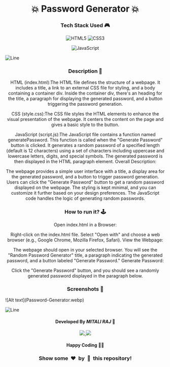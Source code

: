 <h1 align='center'><b>💥 Password Generator  💥</b></h1>

<!-- -------------------------------------------------------------------------------------------------------------- -->

<h3 align='center'>Tech Stack Used 🎮</h3>
<!-- enlist all the technologies used to create this project from them (Remove comment using 'ctrl+z' or 'command+z') -->


<div align='center'>

  ![HTML5](https://img.shields.io/badge/html5-%23E34F26.svg?style=for-the-badge&logo=html5&logoColor=white) 
  ![CSS3](https://img.shields.io/badge/css3-%231572B6.svg?style=for-the-badge&logo=css3&logoColor=white)
  <!-- ![Bootstrap](https://img.shields.io/badge/bootstrap-%238511FA.svg?style=for-the-badge&logo=bootstrap&logoColor=white) -->
  ![JavaScript](https://img.shields.io/badge/javascript-%23323330.svg?style=for-the-badge&logo=javascript&logoColor=%23F7DF1E)
  <!-- ![jQuery](https://img.shields.io/badge/jquery-%230769AD.svg?style=for-the-badge&logo=jquery&logoColor=white) -->
  <!-- ![React](https://img.shields.io/badge/react-%2320232a.svg?style=for-the-badge&logo=react&logoColor=%2361DAFB) -->
  <!-- ![Redux](https://img.shields.io/badge/redux-%23593d88.svg?style=for-the-badge&logo=redux&logoColor=white) -->
  <!-- ![TailwindCSS](https://img.shields.io/badge/tailwindcss-%2338B2AC.svg?style=for-the-badge&logo=tailwind-css&logoColor=white) -->
  <!-- ![Web3.js](https://img.shields.io/badge/web3.js-F16822?style=for-the-badge&logo=web3.js&logoColor=white) -->
  <!-- ![Express.js](https://img.shields.io/badge/express.js-%23404d59.svg?style=for-the-badge&logo=express&logoColor=%2361DAFB) -->
  <!-- ![Angular.js](https://img.shields.io/badge/angular.js-%23E23237.svg?style=for-the-badge&logo=angularjs&logoColor=white) -->
  <!-- ![Next JS](https://img.shields.io/badge/Next-black?style=for-the-badge&logo=next.js&logoColor=white) -->
  <!-- ![NodeJS](https://img.shields.io/badge/node.js-6DA55F?style=for-the-badge&logo=node.js&logoColor=white) -->
  <!-- ![Vue.js](https://img.shields.io/badge/vuejs-%2335495e.svg?style=for-the-badge&logo=vuedotjs&logoColor=%234FC08D) -->
  <!-- ![MongoDB](https://img.shields.io/badge/MongoDB-%234ea94b.svg?style=for-the-badge&logo=mongodb&logoColor=white) -->
</div>


![Line](https://github.com/Avdhesh-Varshney/WebMasterLog/assets/114330097/4b78510f-a941-45f8-a9d5-80ed0705e847)

<!-- -------------------------------------------------------------------------------------------------------------- -->

<h3 align='center'>Description 📃</h3>


<div align='center'>
  <!-- <p>Add Description of the project</p> -->

HTML (index.html):The HTML file defines the structure of a webpage.
It includes a title, a link to an external CSS file for styling, and a body containing a container div.
Inside the container div, there's an heading for the title, a paragraph for displaying the generated password, and a button triggering the password generation.

CSS (style.css):The CSS file styles the HTML elements to enhance the visual presentation of the webpage.
It centers the content on the page and gives a basic style to the button.

JavaScript (script.js):The JavaScript file contains a function named generatePassword.
This function is called when the "Generate Password" button is clicked.
It generates a random password of a specified length (default is 12 characters) using a set of characters including uppercase and lowercase letters, digits, and special symbols.
The generated password is then displayed in the HTML paragraph element.
Overall Description:

The webpage provides a simple user interface with a title, a display area for the generated password, and a button to trigger password generation.
Users can click the "Generate Password" button to get a random password displayed on the webpage.
The styling is kept minimal, and you can customize it further based on your design preferences. The JavaScript code handles the logic of generating random passwords.





</div>


<!-- -------------------------------------------------------------------------------------------------------------- -->

<h3 align='center'>How to run it? 🕹️</h3>

<div align='center'>
  <!-- <p>Add steps how to run this project</p> -->
    <p>Open index.html in a Browser:

Right-click on the index.html file.
Select "Open with" and choose a web browser (e.g., Google Chrome, Mozilla Firefox, Safari).
View the Webpage:

The webpage should open in your selected browser.
You will see the "Random Password Generator" title, a paragraph indicating the generated password, and a button labeled "Generate Password."
Generate Password:

Click the "Generate Password" button, and you should see a randomly generated password displayed in the paragraph below.</p>
</div>

<!-- -------------------------------------------------------------------------------------------------------------- -->

<h3 align='center'>Screenshots 📸</h3>
![Alt text](Password-Generator.webp)
<!-- add the screenshot of the project (Mandatory) -->


<!-- <h3 align='center'>Working Video 📹</h3> -->
<!-- directly add the link of video (If, possible) -->



![Line](https://github.com/Avdhesh-Varshney/WebMasterLog/assets/114330097/4b78510f-a941-45f8-a9d5-80ed0705e847)

<!-- -------------------------------------------------------------------------------------------------------------- -->

<h4 align='center'>Developed By <b><i>MITALI RAJ</i></b> 👦</h4>
<p align='center'>
  <a href='https://www.linkedin.com/in/mitali-raj-98b1a3200/'>
    <img src='https://img.shields.io/badge/linkedin-%230077B5.svg?style=for-the-badge&logo=linkedin&logoColor=white' />
  </a>
  <a href='https://github.com/Hacxmr'>
    <img src='https://img.shields.io/badge/github-%23121011.svg?style=for-the-badge&logo=github&logoColor=white' />
  </a>
</p>

<h4 align='center'>Happy Coding 🧑‍💻</h4>

<h3 align="center">Show some &nbsp;❤️&nbsp; by &nbsp;🌟&nbsp; this repository!</h3>